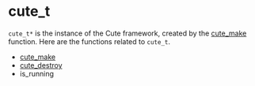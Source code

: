 # cute_t
`cute_t*` is the instance of the Cute framework, created by the [cute_make](https://github.com/RandyGaul/cute_framework/blob/master/doc/window/cute_make.md) function. Here are the functions related to `cute_t`.

- [cute_make](https://github.com/RandyGaul/cute_framework/blob/master/doc/cute/cute_make.md)
- [cute_destroy](https://github.com/RandyGaul/cute_framework/blob/master/doc/cute/cute_destroy.md)
- is_running
